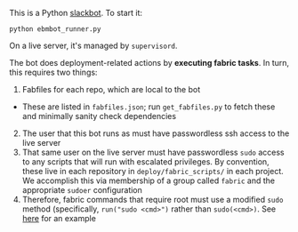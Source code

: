 This is a Python [slackbot](https://github.com/lins05/slackbot). To start it:

    python ebmbot_runner.py

On a live server, it's managed by `supervisord`.

The bot does deployment-related actions by **executing fabric
tasks**. In turn, this requires two things:

1. Fabfiles for each repo, which are local to the bot
  * These are listed in `fabfiles.json`; run `get_fabfiles.py` to fetch these and minimally sanity check dependencies
2. The user that this bot runs as must have passwordless ssh access to the live server
3. That same user on the live server must have passwordless `sudo` access to any scripts that will run with escalated privileges. By convention, these live in each repository in `deploy/fabric_scripts/` in each project. We accomplish this via membership of a group called `fabric` and the appropriate `sudoer` configuration
4. Therefore, fabric commands that require root must use a modified `sudo` method (specifically, `run("sudo <cmd>")` rather than `sudo(<cmd>)`.  See [here](https://github.com/ebmdatalab/openprescribing/blob/01871a2fe5c9ca5acffd664e52735c847451bcf2/fabfile.py#L39-L55) for an example
